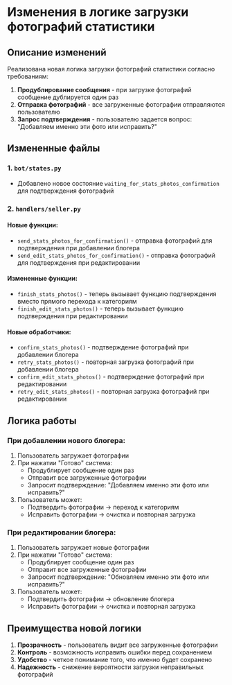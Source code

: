 # Изменения в логике загрузки фотографий статистики

## Описание изменений

Реализована новая логика загрузки фотографий статистики согласно требованиям:

1. **Продублирование сообщения** - при загрузке фотографий сообщение дублируется один раз
2. **Отправка фотографий** - все загруженные фотографии отправляются пользователю
3. **Запрос подтверждения** - пользователю задается вопрос: "Добавляем именно эти фото или исправить?"

## Измененные файлы

### 1. `bot/states.py`
- Добавлено новое состояние `waiting_for_stats_photos_confirmation` для подтверждения фотографий

### 2. `handlers/seller.py`

#### Новые функции:
- `send_stats_photos_for_confirmation()` - отправка фотографий для подтверждения при добавлении блогера
- `send_edit_stats_photos_for_confirmation()` - отправка фотографий для подтверждения при редактировании

#### Измененные функции:
- `finish_stats_photos()` - теперь вызывает функцию подтверждения вместо прямого перехода к категориям
- `finish_edit_stats_photos()` - теперь вызывает функцию подтверждения при редактировании

#### Новые обработчики:
- `confirm_stats_photos()` - подтверждение фотографий при добавлении блогера
- `retry_stats_photos()` - повторная загрузка фотографий при добавлении блогера
- `confirm_edit_stats_photos()` - подтверждение фотографий при редактировании
- `retry_edit_stats_photos()` - повторная загрузка фотографий при редактировании

## Логика работы

### При добавлении нового блогера:
1. Пользователь загружает фотографии
2. При нажатии "Готово" система:
   - Продублирует сообщение один раз
   - Отправит все загруженные фотографии
   - Запросит подтверждение: "Добавляем именно эти фото или исправить?"
3. Пользователь может:
   - Подтвердить фотографии → переход к категориям
   - Исправить фотографии → очистка и повторная загрузка

### При редактировании блогера:
1. Пользователь загружает новые фотографии
2. При нажатии "Готово" система:
   - Продублирует сообщение один раз
   - Отправит все загруженные фотографии
   - Запросит подтверждение: "Обновляем именно эти фото или исправить?"
3. Пользователь может:
   - Подтвердить фотографии → обновление блогера
   - Исправить фотографии → очистка и повторная загрузка

## Преимущества новой логики

1. **Прозрачность** - пользователь видит все загруженные фотографии
2. **Контроль** - возможность исправить ошибки перед сохранением
3. **Удобство** - четкое понимание того, что именно будет сохранено
4. **Надежность** - снижение вероятности загрузки неправильных фотографий